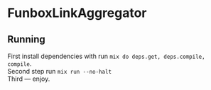 # FunboxLinkAggregator


## Running

First install dependencies with run `mix do deps.get, deps.compile, compile`.  
Second step run `mix run --no-halt`  
Third — enjoy.